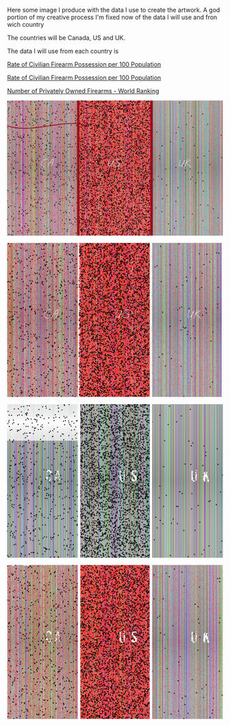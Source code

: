 Here some image I produce with the data I use to create the artwork. A god portion of my creative process
I'm fixed now of the data I will use and fron wich country

The countries will be Canada, US and UK.

The data I will use from each country is

[Rate of Civilian Firearm Possession per 100 Population](http://www.gunpolicy.org/firearms/compare/194/rate_of_civilian_firearm_possession/31,192 "")

[Rate of Civilian Firearm Possession per 100 Population](http://www.gunpolicy.org/firearms/compare/194/rate_of_gun_homicide/31,192 "")

[Number of Privately Owned Firearms - World Ranking](http://www.gunpolicy.org/firearms/compare/194/number_of_privately_owned_firearms_-_world_ranking/31,280 "")



![Example Image](../project_images/Draf.png?raw=true "Example Image")

![Example Image](../project_images/draft2.png?raw=true "Example Image")

![Example Image](../project_images/draft6.png?raw=true "Example Image")

![Example Image](../project_images/draft3.png?raw=true "Example Image")
